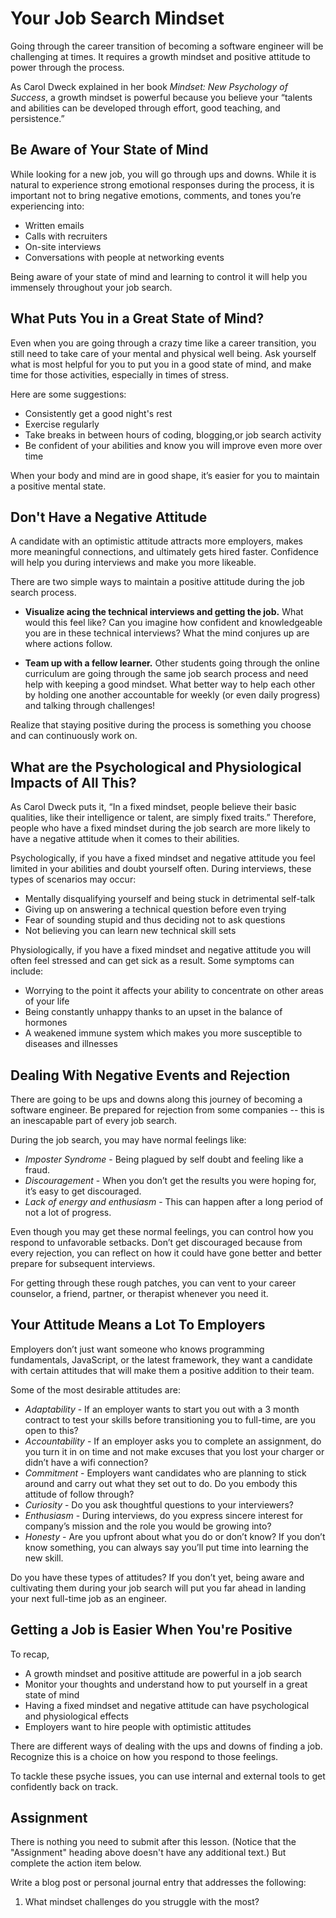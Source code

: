 # Your Job Search Mindset 

Going through the career transition of becoming a software engineer will be challenging at times. It requires a growth mindset and positive attitude to power through the process.

As Carol Dweck explained in her book *Mindset: New Psychology of Success*, a growth mindset is powerful because you believe your “talents and abilities can be developed through effort, good teaching, and persistence.”

## Be Aware of Your State of Mind

While looking for a new job, you will go through ups and downs. While it is natural to experience strong emotional responses during the process, it is important not to bring negative emotions, comments, and tones you’re experiencing into:

* Written emails 
* Calls with recruiters
* On-site interviews
* Conversations with people at networking events

Being aware of your state of mind and learning to control it will help you immensely throughout your job search.

## What Puts You in a Great State of Mind? 

Even when you are going through a crazy time like a career transition, you still need to take care of your mental and physical well being. Ask yourself what is most helpful for you to put you in a good state of mind, and make time for those activities, especially in times of stress.

Here are some suggestions:

* Consistently get a good night's rest
* Exercise regularly
* Take breaks in between hours of coding, blogging,or job search activity
* Be confident of your abilities and know you will improve even more over time 

When your body and mind are in good shape, it’s easier for you to maintain a positive mental state.

## Don't Have a Negative Attitude

A candidate with an optimistic attitude attracts more employers, makes more meaningful connections, and ultimately gets hired faster. Confidence will help you during interviews and make you more likeable.

There are two simple ways to maintain a positive attitude during the job search process.

* **Visualize acing the technical interviews and getting the job.** What would this feel like? Can you imagine how confident and knowledgeable you are in these technical interviews? What the mind conjures up are where actions follow.

* **Team up with a fellow learner.** Other students going through the online curriculum are going through the same job search process and need help with keeping a good mindset. What better way to help each other by holding one another accountable for weekly (or even daily progress) and talking through challenges!

Realize that staying positive during the process is something you choose and can continuously work on.

## What are the Psychological and Physiological Impacts of All This? 

As Carol Dweck puts it, “In a fixed mindset, people believe their basic qualities, like their intelligence or talent, are simply fixed traits.” Therefore, people who have a fixed mindset during the job search are more likely to have a negative attitude when it comes to their abilities.

Psychologically, if you have a fixed mindset and negative attitude you feel limited in your abilities and doubt yourself often. During interviews, these types of scenarios may occur:

* Mentally disqualifying yourself and being stuck in detrimental self-talk
* Giving up on answering a technical question before even trying
* Fear of sounding stupid and thus deciding not to ask questions
* Not believing you can learn new technical skill sets

Physiologically, if you have a fixed mindset and negative attitude you will often feel stressed and can get sick as a result. Some symptoms can include:

* Worrying to the point it affects your ability to concentrate on other areas of your life
* Being constantly unhappy thanks to an upset in the balance of hormones
* A weakened immune system which makes you more susceptible to diseases and illnesses

## Dealing With Negative Events and Rejection 

There are going to be ups and downs along this journey of becoming a software engineer. Be prepared for rejection from some companies -- this is an inescapable part of every job search.

During the job search, you may have normal feelings like:

* *Imposter Syndrome* - Being plagued by self doubt and feeling like a fraud. 
* *Discouragement* -  When you don’t get the results you were hoping for, it’s easy to get discouraged.
* *Lack of energy and enthusiasm* - This can happen after a long period of not a lot of progress.

Even though you may get these normal feelings, you can control how you respond to unfavorable setbacks. Don’t get discouraged because from every rejection, you can reflect on how it could have gone better and better prepare for subsequent interviews. 

For getting through these rough patches, you can vent to your career counselor, a friend, partner, or therapist whenever you need it. 

## Your Attitude Means a Lot To Employers

Employers don’t just want someone who knows programming fundamentals, JavaScript, or the latest framework, they want a candidate with certain attitudes that will make them a positive addition to their team.

Some of the most desirable attitudes are:

* *Adaptability* - If an employer wants to start you out with a 3 month contract to test your skills before transitioning you to full-time, are you open to this?
* *Accountability* - If an employer asks you to complete an assignment, do you turn it in on time and not make excuses that you lost your charger or didn’t have a wifi connection?
* *Commitment* - Employers want candidates who are planning to stick around and carry out what they set out to do. Do you embody this attitude of follow through?
* *Curiosity* - Do you ask thoughtful questions to your interviewers?
* *Enthusiasm* - During interviews, do you express sincere interest for company’s mission and the role you would be growing into?
* *Honesty* - Are you upfront about what you do or don’t know? If you don’t know something, you can always say you’ll put time into learning the new skill.

Do you have these types of attitudes? If you don’t yet, being aware and cultivating them during your job search will put you far ahead in landing your next full-time job as an engineer.

## Getting a Job is Easier When You're Positive

To recap, 

* A growth mindset and positive attitude are powerful in a job search
* Monitor your thoughts and understand how to put yourself in a great state of mind
* Having a fixed mindset and negative attitude can have psychological and physiological effects
* Employers want to hire people with optimistic attitudes

There are different ways of dealing with the ups and downs of finding a job. Recognize this is a choice on how you respond to those feelings.

To tackle these psyche issues, you can use internal and external tools to get confidently back on track.

## Assignment

There is nothing you need to submit after this lesson. (Notice that the "Assignment" heading above doesn't have any additional text.) But complete the action item below. 

Write a blog post or personal journal entry that addresses the following:

1. What mindset challenges do you struggle with the most?

